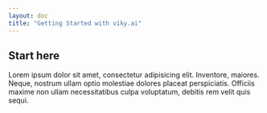 ```yaml
---
layout: doc
title: "Getting Started with viky.ai"
---
```


## Start here

Lorem ipsum dolor sit amet, consectetur adipisicing elit. Inventore, maiores. Neque, nostrum ullam optio molestiae dolores placeat perspiciatis. Officiis maxime non ullam necessitatibus culpa voluptatum, debitis rem velit quis sequi.
